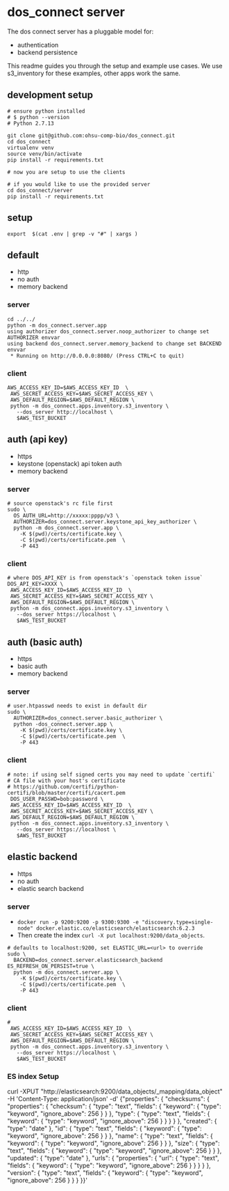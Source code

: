 
# dos_connect server

The dos connect server has a pluggable model for:
* authentication
* backend persistence

This readme guides you through the setup and example use cases.
We use s3_inventory for these examples, other apps work the same.

## development setup

```
# ensure python installed
# $ python --version
# Python 2.7.13

git clone git@github.com:ohsu-comp-bio/dos_connect.git
cd dos_connect
virtualenv venv
source venv/bin/activate
pip install -r requirements.txt

# now you are setup to use the clients

# if you would like to use the provided server
cd dos_connect/server
pip install -r requirements.txt

```


## setup
```
export  $(cat .env | grep -v "#" | xargs )
```

## default

* http
* no auth
* memory backend

### server
```
cd ../../
python -m dos_connect.server.app
using authorizer dos_connect.server.noop_authorizer to change set AUTHORIZER envvar
using backend dos_connect.server.memory_backend to change set BACKEND envvar
 * Running on http://0.0.0.0:8080/ (Press CTRL+C to quit)
```

### client
```
AWS_ACCESS_KEY_ID=$AWS_ACCESS_KEY_ID  \
 AWS_SECRET_ACCESS_KEY=$AWS_SECRET_ACCESS_KEY \
 AWS_DEFAULT_REGION=$AWS_DEFAULT_REGION \
 python -m dos_connect.apps.inventory.s3_inventory \
   --dos_server http://localhost \
   $AWS_TEST_BUCKET
```

## auth (api key)

* https
* keystone (openstack) api token auth
* memory backend

### server
```
# source openstack's rc file first
sudo \
  OS_AUTH_URL=http://xxxxx:pppp/v3 \
  AUTHORIZER=dos_connect.server.keystone_api_key_authorizer \
  python -m dos_connect.server.app \
    -K $(pwd)/certs/certificate.key \
    -C $(pwd)/certs/certificate.pem  \
    -P 443
```

### client
```
# where DOS_API_KEY is from openstack's `openstack token issue`
DOS_API_KEY=XXXX \
 AWS_ACCESS_KEY_ID=$AWS_ACCESS_KEY_ID  \
 AWS_SECRET_ACCESS_KEY=$AWS_SECRET_ACCESS_KEY \
 AWS_DEFAULT_REGION=$AWS_DEFAULT_REGION \
 python -m dos_connect.apps.inventory.s3_inventory \
   --dos_server https://localhost \
   $AWS_TEST_BUCKET
```


## auth (basic auth)

* https
* basic auth
* memory backend

### server
```
# user.htpasswd needs to exist in default dir
sudo \  
  AUTHORIZER=dos_connect.server.basic_authorizer \
  python -dos_connect.server.app \
    -K $(pwd)/certs/certificate.key \
    -C $(pwd)/certs/certificate.pem  \
    -P 443
```

### client
```
# note: if using self signed certs you may need to update `certifi`
# CA file with your host's certificate
# https://github.com/certifi/python-certifi/blob/master/certifi/cacert.pem
 DOS_USER_PASSWD=bob:password \
 AWS_ACCESS_KEY_ID=$AWS_ACCESS_KEY_ID  \
 AWS_SECRET_ACCESS_KEY=$AWS_SECRET_ACCESS_KEY \
 AWS_DEFAULT_REGION=$AWS_DEFAULT_REGION \
 python -m dos_connect.apps.inventory.s3_inventory \
   --dos_server https://localhost \
   $AWS_TEST_BUCKET
```


## elastic backend

* https
* no auth
* elastic search backend

### server

* `docker run -p 9200:9200 -p 9300:9300 -e "discovery.type=single-node" docker.elastic.co/elasticsearch/elasticsearch:6.2.3`
* Then create the index `curl -X put localhost:9200/data_objects`.

```
# defaults to localhost:9200, set ELASTIC_URL=<url> to override
sudo \  
  BACKEND=dos_connect.server.elasticsearch_backend  ES_REFRESH_ON_PERSIST=true \
  python -m dos_connect.server.app \
    -K $(pwd)/certs/certificate.key \
    -C $(pwd)/certs/certificate.pem  \
    -P 443
```

### client
```
#
 AWS_ACCESS_KEY_ID=$AWS_ACCESS_KEY_ID  \
 AWS_SECRET_ACCESS_KEY=$AWS_SECRET_ACCESS_KEY \
 AWS_DEFAULT_REGION=$AWS_DEFAULT_REGION \
 python -m dos_connect.apps.inventory.s3_inventory \
   --dos_server https://localhost \
   $AWS_TEST_BUCKET
```

### ES index Setup

curl -XPUT "http://elasticsearch:9200/data_objects/_mapping/data_object" -H 'Content-Type: application/json' -d'
{"properties": {
          "checksums": {
            "properties": {
              "checksum": {
                "type": "text",
                "fields": {
                  "keyword": {
                    "type": "keyword",
                    "ignore_above": 256
                  }
                }
              },
              "type": {
                "type": "text",
                "fields": {
                  "keyword": {
                    "type": "keyword",
                    "ignore_above": 256
                  }
                }
              }
            }
          },
          "created": {
            "type": "date"
          },
          "id": {
            "type": "text",
            "fields": {
              "keyword": {
                "type": "keyword",
                "ignore_above": 256
              }
            }
          },
          "name": {
            "type": "text",
            "fields": {
              "keyword": {
                "type": "keyword",
                "ignore_above": 256
              }
            }
          },
          "size": {
            "type": "text",
            "fields": {
              "keyword": {
                "type": "keyword",
                "ignore_above": 256
              }
            }
          },
          "updated": {
            "type": "date"
          },
          "urls": {
            "properties": {
              "url": {
                "type": "text",
                "fields": {
                  "keyword": {
                    "type": "keyword",
                    "ignore_above": 256
                  }
                }
              }
            }
          },
          "version": {
            "type": "text",
            "fields": {
              "keyword": {
                "type": "keyword",
                "ignore_above": 256
              }
            }
          }
        }}'
